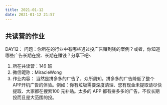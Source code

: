 ```yaml
---
title: 2021-01-12
date: 2021-01-12 21:57
---
```


## 共读营的作业  
DAY12：
问题：你所在的行业中有哪些通过投广告赚到钱的案例？或者，你知道哪些广告长期在投、长期在赚钱？分享下吧~

1. 所在共读营：149 班
2. 微信昵称：MiracleWong
3. 作业内容：
当然是拼多多的广告了，众所周知，拼多多的广告降低了整个 APP开机广告的体验。例如：你有垃圾需要深度清理、您有现金未提取请尽快提取、大家都在搜索100 元补贴。太多的 APP 都有拼多多的广告，不仅长期投而且是大范围的投。